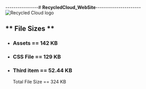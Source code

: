 ----------------# **RecycledCloud_WebSite**----------------------
![Recycled Cloud logo](Recycledcloud-02.svg)

## ** File Sizes **

- ### Assets == 142 KB
- ### CSS File == 129 KB
- ### Third item == 52.44 KB

  Total File Size == 324 KB
